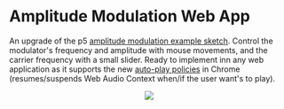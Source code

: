 # Amplitude Modulation Web App

An upgrade of the p5 [amplitude modulation example sketch](https://p5js.org/examples/sound-amplitude-modulation.html). Control the modulator's frequency and amplitude with mouse movements, and the carrier frequency with a small slider. Ready to implement inn any web application as it supports the new [auto-play policies](https://developer.chrome.com/blog/autoplay/) in Chrome (resumes/suspends Web Audio Context when/if the user want's to play).

<p align="center">
 <img src="./fig/fig.gif">
</p>
